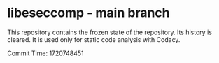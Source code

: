 # libeseccomp - main branch

This repository contains the frozen state of the repository.
Its history is cleared. It is used only for static code
analysis with Codacy.

Commit Time: 1720748451